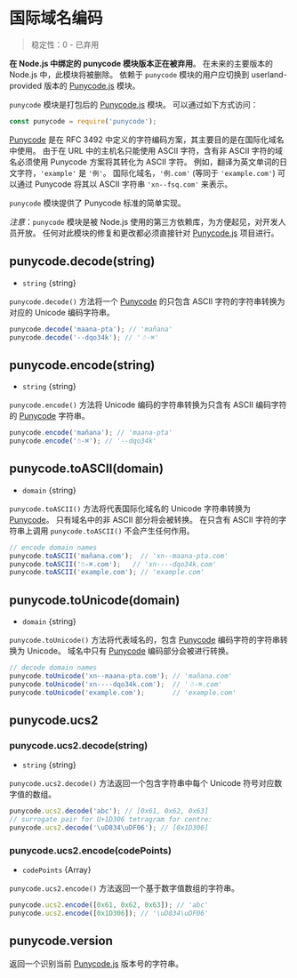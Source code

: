 # 国际域名编码
<!-- YAML
changes:
  - version: v7.0.0
    pr-url: https://github.com/nodejs/node/pull/7941
    description: Accessing this module will now emit a deprecation warning.
-->

<!--introduced_in=v0.10.0-->

> 稳定性：0 - 已弃用

**在 Node.js 中绑定的 punycode 模块版本正在被弃用**。 在未来的主要版本的 Node.js 中，此模块将被删除。 依赖于 `punycode` 模块的用户应切换到 userland-provided 版本的 [Punycode.js](https://mths.be/punycode) 模块。

`punycode` 模块是打包后的 [Punycode.js](https://mths.be/punycode) 模块。 可以通过如下方式访问：

```js
const punycode = require('punycode');
```

[Punycode](https://tools.ietf.org/html/rfc3492) 是在 RFC 3492 中定义的字符编码方案，其主要目的是在国际化域名中使用。 由于在 URL 中的主机名只能使用 ASCII 字符，含有非 ASCII 字符的域名必须使用 Punycode 方案将其转化为 ASCII 字符。 例如，翻译为英文单词的日文字符，`'example'` 是 `'例'`。 国际化域名，`'例.com'` (等同于 `'example.com'`) 可以通过 Punycode 将其以 ASCII 字符串 `'xn--fsq.com'` 来表示。

`punycode` 模块提供了 Punycode 标准的简单实现。

*注意*：`punycode` 模块是被 Node.js 使用的第三方依赖库，为方便起见，对开发人员开放。 任何对此模块的修复和更改都必须直接针对 [Punycode.js](https://mths.be/punycode) 项目进行。

## punycode.decode(string)
<!-- YAML
added: v0.5.1
-->

* `string` {string}

`punycode.decode()` 方法将一个 [Punycode](https://tools.ietf.org/html/rfc3492) 的只包含 ASCII 字符的字符串转换为对应的 Unicode 编码字符串。

```js
punycode.decode('maana-pta'); // 'mañana'
punycode.decode('--dqo34k'); // '☃-⌘'
```

## punycode.encode(string)
<!-- YAML
added: v0.5.1
-->

* `string` {string}

`punycode.encode()` 方法将 Unicode 编码的字符串转换为只含有 ASCII 编码字符的 [Punycode](https://tools.ietf.org/html/rfc3492) 字符串。

```js
punycode.encode('mañana'); // 'maana-pta'
punycode.encode('☃-⌘'); // '--dqo34k'
```

## punycode.toASCII(domain)
<!-- YAML
added: v0.6.1
-->

* `domain` {string}

`punycode.toASCII()` 方法将代表国际化域名的 Unicode 字符串转换为 [Punycode](https://tools.ietf.org/html/rfc3492)。 只有域名中的非 ASCII 部分将会被转换。 在只含有 ASCII 字符的字符串上调用 `punycode.toASCII()` 不会产生任何作用。

```js
// encode domain names
punycode.toASCII('mañana.com');  // 'xn--maana-pta.com'
punycode.toASCII('☃-⌘.com');   // 'xn----dqo34k.com'
punycode.toASCII('example.com'); // 'example.com'
```

## punycode.toUnicode(domain)
<!-- YAML
added: v0.6.1
-->

* `domain` {string}

`punycode.toUnicode()` 方法将代表域名的，包含 [Punycode](https://tools.ietf.org/html/rfc3492) 编码字符的字符串转换为 Unicode。 域名中只有 [Punycode](https://tools.ietf.org/html/rfc3492) 编码部分会被进行转换。

```js
// decode domain names
punycode.toUnicode('xn--maana-pta.com'); // 'mañana.com'
punycode.toUnicode('xn----dqo34k.com');  // '☃-⌘.com'
punycode.toUnicode('example.com');       // 'example.com'
```

## punycode.ucs2
<!-- YAML
added: v0.7.0
-->

### punycode.ucs2.decode(string)
<!-- YAML
added: v0.7.0
-->

* `string` {string}

`punycode.ucs2.decode()` 方法返回一个包含字符串中每个 Unicode 符号对应数字值的数组。

```js
punycode.ucs2.decode('abc'); // [0x61, 0x62, 0x63]
// surrogate pair for U+1D306 tetragram for centre:
punycode.ucs2.decode('\uD834\uDF06'); // [0x1D306]
```

### punycode.ucs2.encode(codePoints)
<!-- YAML
added: v0.7.0
-->

* `codePoints` {Array}

`punycode.ucs2.encode()` 方法返回一个基于数字值数组的字符串。

```js
punycode.ucs2.encode([0x61, 0x62, 0x63]); // 'abc'
punycode.ucs2.encode([0x1D306]); // '\uD834\uDF06'
```

## punycode.version
<!-- YAML
added: v0.6.1
-->

返回一个识别当前 [Punycode.js](https://mths.be/punycode) 版本号的字符串。
